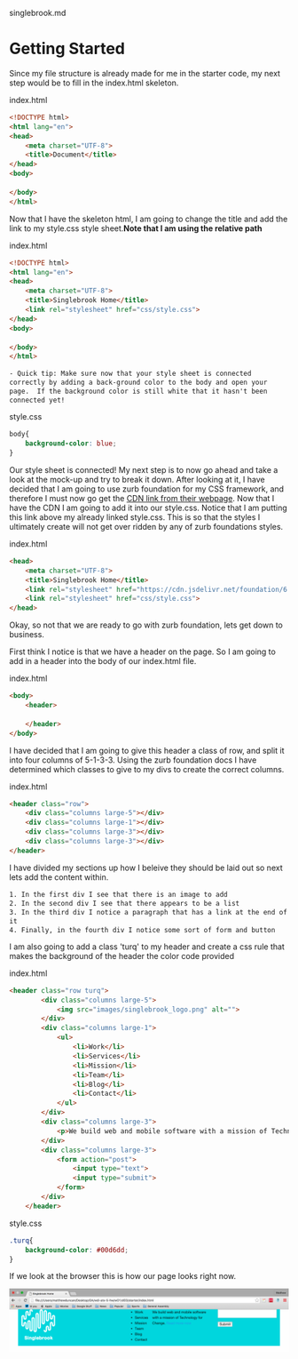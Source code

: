 singlebrook.md

# Getting Started

Since my file structure is already made for me in the starter code, my next step would be to fill in the index.html skeleton.

index.html
```html
<!DOCTYPE html>
<html lang="en">
<head>
	<meta charset="UTF-8">
	<title>Document</title>
</head>
<body>
	
</body>
</html>
```

Now that I have the skeleton html, I am going to change the title and add the link to my style.css style sheet.**Note that I am using the relative path**


index.html
```html
<!DOCTYPE html>
<html lang="en">
<head>
	<meta charset="UTF-8">
	<title>Singlebrook Home</title>
	<link rel="stylesheet" href="css/style.css">
</head>
<body>
	
</body>
</html>
```
	- Quick tip: Make sure now that your style sheet is connected correctly by adding a back-ground color to the body and open your page.  If the background color is still white that it hasn't been connected yet!

style.css
```css
body{
	background-color: blue;
}
```

Our style sheet is connected! My next step is to now go ahead and take a look at the mock-up and try to break it down.  After looking at it, I have decided that I am going to use zurb foundation for my CSS framework, and therefore I must now go get the [CDN link from their webpage](http://foundation.zurb.com/sites/docs/installation.html).
Now that I have the CDN I am going to add it into our style.css.  Notice that I am putting this link above my already linked style.css. This is so that the styles I ultimately create will not get over ridden by any of zurb foundations styles.  

index.html
```html
<head>
	<meta charset="UTF-8">
	<title>Singlebrook Home</title>
	<link rel="stylesheet" href="https://cdn.jsdelivr.net/foundation/6.2.0/foundation.min.css">
	<link rel="stylesheet" href="css/style.css">
</head>
```

Okay, so not that  we are ready to go with zurb foundation, lets get down to business.

First think I notice is that we have a header on the page. So I am going to add in a header into the body of our index.html file.

index.html
```html
<body>
	<header>
		
	</header>
</body>
```

I have decided that I am going to give this header a class of row, and split it into four columns of 5-1-3-3.  Using the zurb foundation docs I have determined which classes to give to my divs to create the correct columns.

index.html
```html
<header class="row">
	<div class="columns large-5"></div>
	<div class="columns large-1"></div>
	<div class="columns large-3"></div>
	<div class="columns large-3"></div>
</header>
```
I have divided my sections up how I beleive they should be laid out so next lets add the content within.

	1. In the first div I see that there is an image to add
	2. In the second div I see that there appears to be a list
	3. In the third div I notice a paragraph that has a link at the end of it
	4. Finally, in the fourth div I notice some sort of form and button

I am also going to add a class 'turq' to my header and create a css rule that makes the background of the header the color code provided

index.html
```html
<header class="row turq">
		<div class="columns large-5">
			<img src="images/singlebrook_logo.png" alt="">
		</div>
		<div class="columns large-1">
			<ul>
				<li>Work</li>
				<li>Services</li>
				<li>Mission</li>
				<li>Team</li>
				<li>Blog</li>
				<li>Contact</li>
			</ul>
		</div>
		<div class="columns large-3">
			<p>We build web and mobile software with a mission of Technology for Change. <a href="#">Read more now</a></p>
		</div>
		<div class="columns large-3">
			<form action="post">
				<input type="text">
				<input type="submit">
			</form>
		</div>
	</header>
```

style.css
```css
.turq{
	background-color: #00d6dd;
}
```

If we look at the browser this is how our page looks right now.

![header](header.png) 

